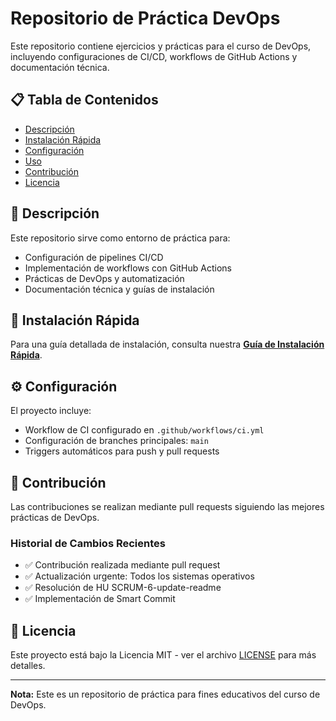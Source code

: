 # Repositorio de Práctica DevOps

Este repositorio contiene ejercicios y prácticas para el curso de DevOps,
incluyendo configuraciones de CI/CD, workflows de GitHub Actions y
documentación técnica.

## 📋 Tabla de Contenidos

- [Descripción](#descripción)
- [Instalación Rápida](docs/instalacion-rapida.md)
- [Configuración](#configuración)
- [Uso](#uso)
- [Contribución](#contribución)
- [Licencia](#licencia)

## 📖 Descripción

Este repositorio sirve como entorno de práctica para:

- Configuración de pipelines CI/CD
- Implementación de workflows con GitHub Actions
- Prácticas de DevOps y automatización
- Documentación técnica y guías de instalación

## 🚀 Instalación Rápida

Para una guía detallada de instalación, consulta nuestra
[**Guía de Instalación Rápida**](docs/instalacion-rapida.md).

## ⚙️ Configuración

El proyecto incluye:

- Workflow de CI configurado en `.github/workflows/ci.yml`
- Configuración de branches principales: `main`
- Triggers automáticos para push y pull requests

## 📝 Contribución

Las contribuciones se realizan mediante pull requests siguiendo las mejores
prácticas de DevOps.

### Historial de Cambios Recientes

- ✅ Contribución realizada mediante pull request
- ✅ Actualización urgente: Todos los sistemas operativos
- ✅ Resolución de HU SCRUM-6-update-readme
- ✅ Implementación de Smart Commit

## 📄 Licencia

Este proyecto está bajo la Licencia MIT - ver el archivo [LICENSE](LICENSE)
para más detalles.

---

**Nota:** Este es un repositorio de práctica para fines educativos del curso
de DevOps.